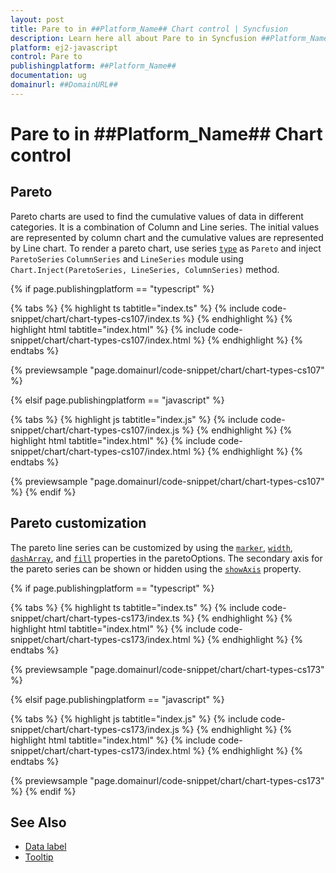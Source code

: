 ```yaml
---
layout: post
title: Pare to in ##Platform_Name## Chart control | Syncfusion
description: Learn here all about Pare to in Syncfusion ##Platform_Name## Chart control of Syncfusion Essential JS 2 and more.
platform: ej2-javascript
control: Pare to 
publishingplatform: ##Platform_Name##
documentation: ug
domainurl: ##DomainURL##
---
```


# Pare to in ##Platform_Name## Chart control

## Pareto

Pareto charts are used to find the cumulative values of data in different categories. It is a combination of Column and Line series.
The initial values are represented by column chart and the cumulative values are represented by Line chart. To render a pareto chart, use series [`type`](../api/chart/seriesModel/#type) as `Pareto` and inject `ParetoSeries` `ColumnSeries` and  `LineSeries` module using `Chart.Inject(ParetoSeries, LineSeries, ColumnSeries)` method.

{% if page.publishingplatform == "typescript" %}

 {% tabs %}
{% highlight ts tabtitle="index.ts" %}
{% include code-snippet/chart/chart-types-cs107/index.ts %}
{% endhighlight %}
{% highlight html tabtitle="index.html" %}
{% include code-snippet/chart/chart-types-cs107/index.html %}
{% endhighlight %}
{% endtabs %}
        
{% previewsample "page.domainurl/code-snippet/chart/chart-types-cs107" %}

{% elsif page.publishingplatform == "javascript" %}

{% tabs %}
{% highlight js tabtitle="index.js" %}
{% include code-snippet/chart/chart-types-cs107/index.js %}
{% endhighlight %}
{% highlight html tabtitle="index.html" %}
{% include code-snippet/chart/chart-types-cs107/index.html %}
{% endhighlight %}
{% endtabs %}

{% previewsample "page.domainurl/code-snippet/chart/chart-types-cs107" %}
{% endif %}

## Pareto customization

The pareto line series can be customized by using the [`marker`](../api/chart/paretoOptions/#marker), [`width`](../api/chart/paretoOptions/#width), [`dashArray`](../api/chart/paretoOptions/#dasharray), and [`fill`](../api/chart/paretoOptions/#fill) properties in the paretoOptions. The secondary axis for the pareto series can be shown or hidden using the [`showAxis`](../api/chart/paretoOptions/#showaxis) property.

{% if page.publishingplatform == "typescript" %}

 {% tabs %}
{% highlight ts tabtitle="index.ts" %}
{% include code-snippet/chart/chart-types-cs173/index.ts %}
{% endhighlight %}
{% highlight html tabtitle="index.html" %}
{% include code-snippet/chart/chart-types-cs173/index.html %}
{% endhighlight %}
{% endtabs %}
        
{% previewsample "page.domainurl/code-snippet/chart/chart-types-cs173" %}

{% elsif page.publishingplatform == "javascript" %}

{% tabs %}
{% highlight js tabtitle="index.js" %}
{% include code-snippet/chart/chart-types-cs173/index.js %}
{% endhighlight %}
{% highlight html tabtitle="index.html" %}
{% include code-snippet/chart/chart-types-cs173/index.html %}
{% endhighlight %}
{% endtabs %}

{% previewsample "page.domainurl/code-snippet/chart/chart-types-cs173" %}
{% endif %}

## See Also

* [Data label](../data-labels/)
* [Tooltip](../tool-tip/)
